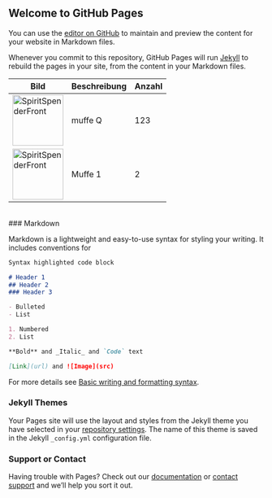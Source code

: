 ## Welcome to GitHub Pages

You can use the [editor on GitHub](https://github.com/TomaT3/Renovierungen/edit/gh-pages/index.md) to maintain and preview the content for your website in Markdown files.

Whenever you commit to this repository, GitHub Pages will run [Jekyll](https://jekyllrb.com/) to rebuild the pages in your site, from the content in your Markdown files.

| Bild | Beschreibung      | Anzahl |
| ----------- | ----------- | ----------- |
|<img src="Images/90Muffe1.jpg" alt="SpiritSpenderFront" width="100" height="100"> | muffe Q | 123 |
|<img src="Images/90Muffe2.jpg" alt="SpiritSpenderFront" width="100" height="100">| Muffe 1 | 2 |

<br>
### Markdown

Markdown is a lightweight and easy-to-use syntax for styling your writing. It includes conventions for

```markdown
Syntax highlighted code block

# Header 1
## Header 2
### Header 3

- Bulleted
- List

1. Numbered
2. List

**Bold** and _Italic_ and `Code` text

[Link](url) and ![Image](src)
```

For more details see [Basic writing and formatting syntax](https://docs.github.com/en/github/writing-on-github/getting-started-with-writing-and-formatting-on-github/basic-writing-and-formatting-syntax).

### Jekyll Themes

Your Pages site will use the layout and styles from the Jekyll theme you have selected in your [repository settings](https://github.com/TomaT3/Renovierungen/settings/pages). The name of this theme is saved in the Jekyll `_config.yml` configuration file.

### Support or Contact

Having trouble with Pages? Check out our [documentation](https://docs.github.com/categories/github-pages-basics/) or [contact support](https://support.github.com/contact) and we’ll help you sort it out.
